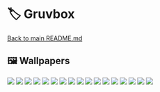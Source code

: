 # 🏷️ Gruvbox

[Back to main README.md](../../)

## 🖼️ Wallpapers

![](001.jpg)
![](002.jpg)
![](003.jpg)
![](004.jpg)
![](005.jpg)
![](006.jpg)
![](007.jpg)
![](008.jpg)
![](009.jpg)
![](010.jpg)
![](011.jpg)
![](012.jpg)
![](013.jpg)
![](014.jpg)
![](015.png)
![](016.png)
![](017.png)
